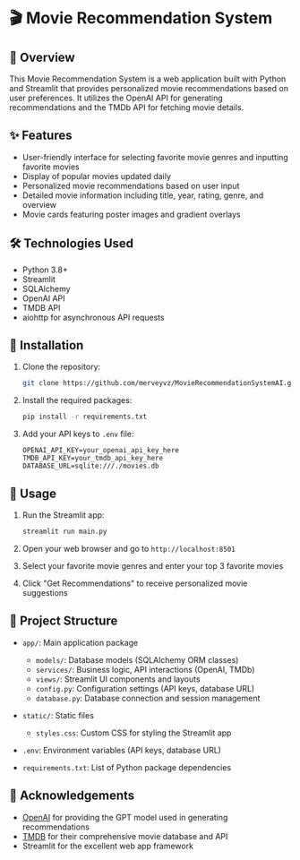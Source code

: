 # 🎬 Movie Recommendation System

## 📝 Overview

This Movie Recommendation System is a web application built with Python and Streamlit that provides personalized movie recommendations based on user preferences. It utilizes the OpenAI API for generating recommendations and the TMDb API for fetching movie details.

## ✨ Features

- User-friendly interface for selecting favorite movie genres and inputting favorite movies
- Display of popular movies updated daily
- Personalized movie recommendations based on user input
- Detailed movie information including title, year, rating, genre, and overview
- Movie cards featuring poster images and gradient overlays

## 🛠️ Technologies Used

- Python 3.8+
- Streamlit
- SQLAlchemy
- OpenAI API
- TMDB API
- aiohttp for asynchronous API requests

## 🚀 Installation

1. Clone the repository:
   ``` bash
   git clone https://github.com/merveyvz/MovieRecommendationSystemAI.git

   ```
2. Install the required packages:
   ``` bash
   pip install -r requirements.txt
   ```

3. Add your API keys to `.env` file:
   ```
   OPENAI_API_KEY=your_openai_api_key_here
   TMDB_API_KEY=your_tmdb_api_key_here
   DATABASE_URL=sqlite:///./movies.db
   ```

## 📖 Usage

1. Run the Streamlit app:
   ``` bash
   streamlit run main.py
   ```

2. Open your web browser and go to `http://localhost:8501`

3. Select your favorite movie genres and enter your top 3 favorite movies

4. Click "Get Recommendations" to receive personalized movie suggestions

## 📁 Project Structure

- `app/`: Main application package
  - `models/`: Database models (SQLAlchemy ORM classes)
  - `services/`: Business logic, API interactions (OpenAI, TMDb)
  - `views/`: Streamlit UI components and layouts
  - `config.py`: Configuration settings (API keys, database URL)
  - `database.py`: Database connection and session management

- `static/`: Static files
  - `styles.css`: Custom CSS for styling the Streamlit app

- `.env`: Environment variables (API keys, database URL)

- `requirements.txt`: List of Python package dependencies


## 🙏 Acknowledgements

- [OpenAI](https://platform.openai.com/docs/overview) for providing the GPT model used in generating recommendations
- [TMDB](https://developer.themoviedb.org/reference/intro/getting-started) for their comprehensive movie database and API
- Streamlit for the excellent web app framework
